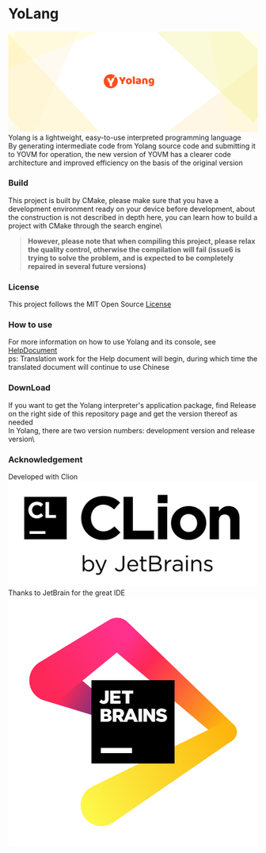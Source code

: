 # YoLang

![yopic.png](yopic.png)
Yolang is a lightweight, easy-to-use interpreted programming language <br>
By generating intermediate code from Yolang source code and submitting it to YOVM for operation, the new version of YOVM has a clearer code architecture and improved efficiency on the basis of the original version

### Build

This project is built by CMake, please make sure that you have a development environment ready on your device before development, about the construction is not described in depth here, you can learn how to build a project with CMake through the search engine\
> **However, please note that when compiling this project, please relax the quality control, otherwise the compilation will fail (issue6 is trying to solve the problem, and is expected to be completely repaired in several future versions)**

### License

This project follows the MIT Open Source [License](LICENSE)

### How to use

For more information on how to use Yolang and its console, see [HelpDocument](docs/content.md)\
ps: Translation work for the Help document will begin, during which time the translated document will continue to use Chinese

### DownLoad

If you want to get the Yolang interpreter's application package, find Release on the right side of this repository page and get the version thereof as needed\
In Yolang, there are two version numbers: development version and release version\

### Acknowledgement

Developed with Clion ![clion.png](clion.png) <br>
Thanks to JetBrain for the great IDE ![jb.png](jb.png)
